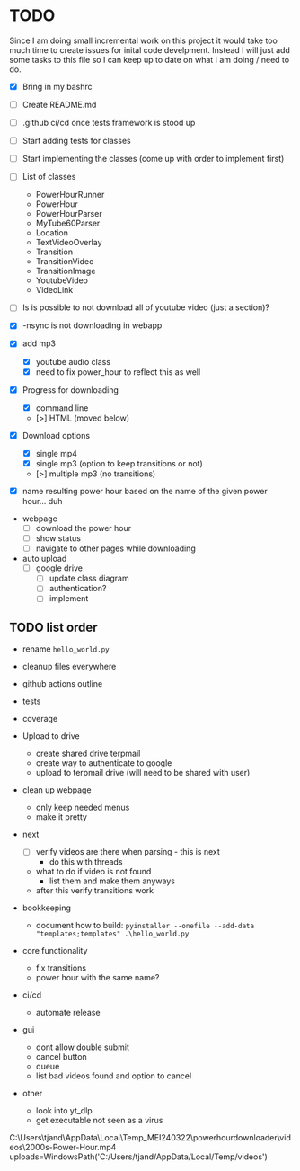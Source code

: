 # TODO

Since I am doing small incremental work on this project it would take too much time to create issues for inital code develpment. Instead I will just add some tasks to this file so I can keep up to date on what I am doing / need to do.

- [x] Bring in my bashrc
- [ ] Create README.md
- [ ] .github ci/cd once tests framework is stood up
- [ ] Start adding tests for classes
- [ ] Start implementing the classes (come up with order to implement first)
- [ ] List of classes
    - PowerHourRunner
    - PowerHour
    - PowerHourParser
    - MyTube60Parser
    - Location
    - TextVideoOverlay
    - Transition
    - TransitionVideo
    - TransitionImage
    - YoutubeVideo
    - VideoLink

- [ ] Is is possible to not download all of youtube video (just a section)?
- [x] -nsync is not downloading in webapp
- [x] add mp3
    - [x] youtube audio class
    - [x] need to fix power_hour to reflect this as well
- [x] Progress for downloading
    - [x] command line
    - [>] HTML (moved below)
- [x] Download options
    - [x] single mp4
    - [x] single mp3 (option to keep transitions or not)
    - [>] multiple mp3 (no transitions)
- [x] name resulting power hour based on the name of the given power hour... duh
- webpage
    - [ ] download the power hour
    - [ ] show status
    - [ ] navigate to other pages while downloading
- auto upload
    - [ ] google drive
        - [ ] update class diagram
        - [ ] authentication?
        - [ ] implement

## TODO list order

- rename `hello_world.py`
- cleanup files everywhere
- github actions outline
- tests
- coverage
- Upload to drive
    - create shared drive terpmail
    - create way to authenticate to google
    - upload to terpmail drive (will need to be shared with user)
- clean up webpage
    - only keep needed menus
    - make it pretty

- next
    - [ ] verify videos are there when parsing - this is next
        - do this with threads
    - what to do if video is not found
        - list them and make them anyways
    - after this verify transitions work
- bookkeeping
    - document how to build: `pyinstaller --onefile --add-data "templates;templates" .\hello_world.py`
- core functionality
    - fix transitions
    - power hour with the same name?
- ci/cd
    - automate release
- gui
    - dont allow double submit
    - cancel button
    - queue
    - list bad videos found and option to cancel
- other
    - look into yt_dlp
    - get executable not seen as a virus


C:\Users\tjand\AppData\Local\Temp\_MEI240322\powerhourdownloader\videos\2000s-Power-Hour.mp4
uploads=WindowsPath('C:/Users/tjand/AppData/Local/Temp/videos')

